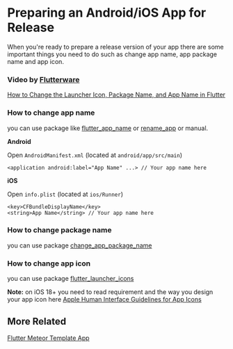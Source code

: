 # Preparing an Android/iOS App for Release

When you're ready to prepare a release version of your app there are some important things you need to do such as change app name, app package name and app icon.

### Video by [Flutterware](https://www.youtube.com/@Flutterware)

[How to Change the Launcher Icon, Package Name, and App Name in Flutter](https://www.youtube.com/watch?v=hiX-SuZ4L40)

### How to change app name

you can use package like [flutter_app_name](https://pub.dev/packages/flutter_app_name) or [rename_app](https://pub.dev/packages/rename_app) or manual.

**Android**

Open `AndroidManifest.xml` (located at `android/app/src/main`)

```
<application android:label="App Name" ...> // Your app name here
```

**iOS**

Open `info.plist` (located at `ios/Runner`)

```
<key>CFBundleDisplayName</key>
<string>App Name</string> // Your app name here
```

### How to change package name

you can use package [change_app_package_name](https://pub.dev/packages/change_app_package_name)

### How to change app icon

you can use package [flutter_launcher_icons](https://pub.dev/packages/flutter_launcher_icons)

**Note:** on iOS 18+ you need to read requirement and the way you design your app icon here [Apple Human Interface Guidelines for App Icons](https://developer.apple.com/design/human-interface-guidelines/app-icons#iOS-iPadOS)

## More Related

[Flutter Meteor Template App](/README.md)
